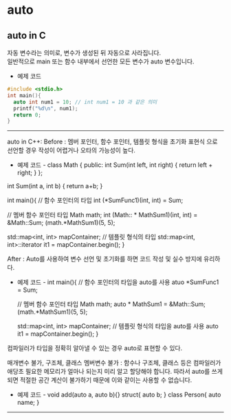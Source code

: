 # auto

## auto in C

  자동 변수라는 의미로, 변수가 생성된 뒤 자동으로 사라집니다.  
  일반적으로 main 또는 함수 내부에서 선언한 모든 변수가 auto 변수입니다.

- 예제 코드 

```c
#include <stdio.h>
int main(){
  auto int num1 = 10; // int num1 = 10 과 같은 의미
  printf("%d\n", num1);
  return 0;
}
```





-----------------------------------------------------------------------------------------------------

auto in C++:
Before : 
멤버 포인터, 함수 포인터, 템플릿 형식을 초기화 표현식 으로 선언할 경우 작성이 어렵거나 오타의 가능성이 높다.

- 예제 코드 -
class Math
{
public:
  int Sum(int left, int right)
  {
    return left + right;
  }
};

int Sum(int a, int b)
{
  return a+b;
}

int main(){
  // 함수 포인터의 타입
  int (*SumFunc1)(int, int) = Sum;
  
  // 멤버 함수 포인터 타입
  Math math;
  int (Math:: * MathSum1)(int, int) = &Math::Sum;
  (math.*MathSum1)(5, 5);
  
  std::map<int, int> mapContainer;
  // 템플릿 형식의 타입
  std::map<int, int>::iterator it1 = mapContainer.begin();
}

After :
Auto를 사용하여 변수 선언 및 초기화를 하면 코드 작성 및 실수 방지에 유리하다.

- 예제 코드 -
int main(){
  // 함수 포인터의 타입을 auto를 사용
  atuo *SumFunc1 = Sum;
  
  // 멤버 함수 포인터 타입
  Math math;
  auto * MathSum1 = &Math::Sum;
  (math.*MathSum1)(5, 5);
  
  std::map<int, int> mapContainer;
  // 템플릿 형식의 타입을 auto를 사용
  auto it1 = mapContainer.begin();
}

컴파일러가 타입을 정확히 알아낼 수 있는 경우 auto로 표현할 수 있다.

매개변수 불가, 구조체, 클래스 멤버변수 불가
: 함수나 구조체, 클래스 등은 컴파일러가 애당초 필요한 메모리가 얼마나 되는지 미리 알고 할당해야 합니다. 따라서 auto를 쓰게 되면 적절한 공간 계산이 불가하기 때문에 이와 같이는 사용할 수 없습니다.

- 예제 코드 -
void add(auto a, auto b){}
struct{
  auto b;
}
class Person{
  auto name;
}
----------------------------------------------------------------------------------------------------
